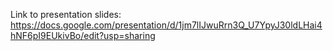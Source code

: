 Link to presentation slides: https://docs.google.com/presentation/d/1jm7lIJwuRrn3Q_U7YpyJ30ldLHai4hNF6pI9EUkivBo/edit?usp=sharing
